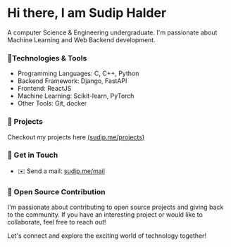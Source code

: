 # Hi there,  I am Sudip Halder

A computer Science & Engineering undergraduate. I'm passionate about Machine Learning and Web Backend development.

### 🔨Technologies & Tools

- Programming Languages: C, C++, Python
- Backend Framework: Django, FastAPI
- Frontend: ReactJS
- Machine Learning: Scikit-learn, PyTorch
- Other Tools: Git, docker

### 🚀 Projects
Checkout my projects here [(sudip.me/projects)](https://sudip.me/projects)

### 💬 Get in Touch
- ✉️ Send a mail: [sudip.me/mail](https://sudip.me/mail)

### 🌟 Open Source Contribution

I'm passionate about contributing to open source projects and giving back to the community. If you have an interesting project or would like to collaborate, feel free to reach out!

Let's connect and explore the exciting world of technology together!


